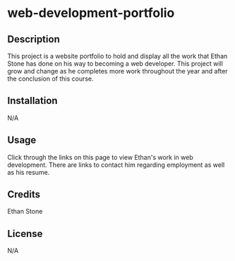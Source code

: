 # web-development-portfolio

## Description
This project is a website portfolio to hold and display all the work that Ethan Stone has done on his way to becoming a web developer. This project will grow and change as he completes more work throughout the year and after the conclusion of this course. 

## Installation
N/A

## Usage
Click through the links on this page to view Ethan's work in web development. There are links to contact him regarding employment as well as his resume. 

## Credits
Ethan Stone

## License
N/A